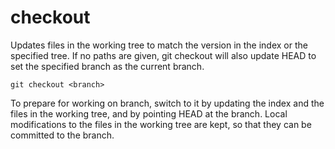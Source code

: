 # checkout

Updates files in the working tree to match the version in the index or the specified tree. If no paths are given, git checkout will also update HEAD to set the specified branch as the current branch.

    git checkout <branch>

To prepare for working on branch, switch to it by updating the index and the files in the working tree, and by pointing HEAD at the branch. Local modifications to the files in the working tree are kept, so that they can be committed to the branch.

